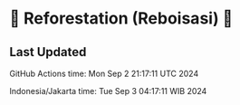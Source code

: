 
# 🌳 Reforestation (Reboisasi) 🌲

## Last Updated

GitHub Actions time: Mon Sep  2 21:17:11 UTC 2024

Indonesia/Jakarta time: Tue Sep  3 04:17:11 WIB 2024
